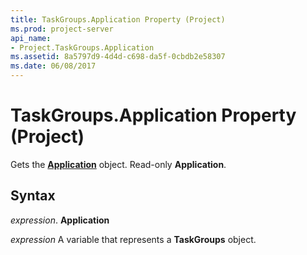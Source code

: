 ```yaml
---
title: TaskGroups.Application Property (Project)
ms.prod: project-server
api_name:
- Project.TaskGroups.Application
ms.assetid: 8a5797d9-4d4d-c698-da5f-0cbdb2e58307
ms.date: 06/08/2017
---
```



# TaskGroups.Application Property (Project)

Gets the **[Application](application-object-project.md)** object. Read-only **Application**.


## Syntax

 _expression_. **Application**

 _expression_ A variable that represents a **TaskGroups** object.


